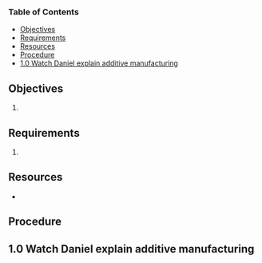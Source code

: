 ### Table of Contents <!-- omit from toc -->
- [Objectives](#objectives)
- [Requirements](#requirements)
- [Resources](#resources)
- [Procedure](#procedure)
- [1.0 Watch Daniel explain additive manufacturing](#10-watch-daniel-explain-additive-manufacturing)

## Objectives
1. 

## Requirements
1. 

## Resources
- 

## Procedure
## 1.0 Watch Daniel explain additive manufacturing
